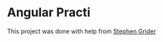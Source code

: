 # Angular Practi

This project was done with help from [Stephen Grider](https://github.com/StephenGrider) 

